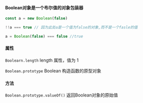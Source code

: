 #### Boolean对象是一个布尔值的对象包装器

```js
const a = new Boolean(false)

!!a === true // 因为此处a是一个值为false的对象,而不是一个fasle的值

a = Boolean(false) === false //true
```

#### 属性

`Boolearn.length` length 属性，值为 1

`Boolean.prototype` Boolean 构造函数的原型对象

#### 方法

`Boolean.prototype.valueOf()` 返回Boolean对象的原始值
